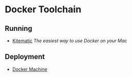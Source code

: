 # Docker Toolchain

## Running

* [Kitematic](https://kitematic.com/) _The easiest way to use Docker on your Mac_

## Deployment

* [Docker Machine](http://blog.docker.com/2015/02/announcing-docker-machine-beta/)
